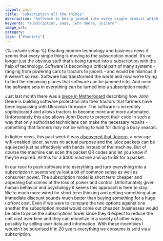 ```yaml
---
layout: post
title: "Subscription all the things"
description: "Software is being jammed into every single product which also allows products to move towards a subscription pricing model. I wouldn't be surprised if everything we own is a subscription within 20 years."
keywords: "subscription, saas, john deere, juicero"
image_url:
category:
tags: ["#society"]
---
```

{% include setup %}
Reading modern technology and business news it seems that every single thing is moving to the subscription model. It’s no longer just the obvious stuff that’s being turned into a subscription with the help of technology. Software is becoming a critical part of many systems - ranging from powering cars to tractors to juicers - and would be hilarious if it weren’t so real. Software has transformed the world and now we’re trying to find the remaining places that software can be jammed into. And once the software sets in everything can be turned into a subscription model.

Just last month there was a [piece in Motherboard](https://motherboard.vice.com/en_us/article/why-american-farmers-are-hacking-their-tractors-with-ukrainian-firmware) describing how John Deere is building software protection into their tractors that farmers have been bypassing with Ukrainian firmware. The software is incredibly sophisticated and allows tractors to become more and more automated. Unfortunately this also allows John Deere to protect their code in such a way that only authorized technicians can make the necessary repairs - something that farmers may not be willing to wait for during a busy season.

In lighter news, this past week it was [discovered that Juicero](https://www.bloomberg.com/news/features/2017-04-19/silicon-valley-s-400-juicer-may-be-feeling-the-squeeze), a new age wifi-enabled juicer, serves no actual purpose and the juice packets can be squeezed just as effectively with hands instead of the machine. But of course the machine can scan the packet QR codes and let you know if they’re expired. All this for a $400 machine and up to $8 for a packet.

In our race to push software into everything and turn everything into a subscription it seems we’ve lost a bit of common sense as well as consumer power. The subscription model is short term cheaper and appealing but comes at the loss of power and control. Unfortunately given human behavior and psychology it seems this approach is here to stay. We’re much more wired for short term thinking and getting something at an immediate discount sounds much better than buying something for a huge upfront cost. Even if we were to compare the two options against one another the subscription model would come out cheaper: businesses would be able to price the subscriptions lower since they’d expect to reduce the unit cost over time and they can monetize in a variety of other ways, possibly by selling user data and information. With these incentives I wouldn’t be surprised if in 20 years everything we consume is sold via a subscription.
